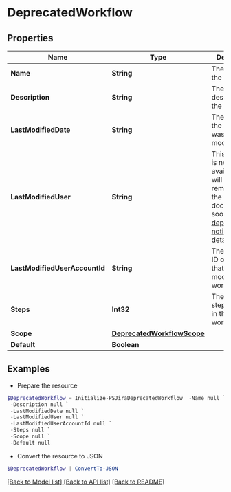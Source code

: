 # DeprecatedWorkflow
## Properties

Name | Type | Description | Notes
------------ | ------------- | ------------- | -------------
**Name** | **String** | The name of the workflow. | [optional] [readonly] 
**Description** | **String** | The description of the workflow. | [optional] [readonly] 
**LastModifiedDate** | **String** | The datetime the workflow was last modified. | [optional] [readonly] 
**LastModifiedUser** | **String** | This property is no longer available and will be removed from the documentation soon. See the [deprecation notice](https://developer.atlassian.com/cloud/jira/platform/deprecation-notice-user-privacy-api-migration-guide/) for details. | [optional] [readonly] 
**LastModifiedUserAccountId** | **String** | The account ID of the user that last modified the workflow. | [optional] [readonly] 
**Steps** | **Int32** | The number of steps included in the workflow. | [optional] [readonly] 
**Scope** | [**DeprecatedWorkflowScope**](DeprecatedWorkflowScope.md) |  | [optional] 
**Default** | **Boolean** |  | [optional] 

## Examples

- Prepare the resource
```powershell
$DeprecatedWorkflow = Initialize-PSJiraDeprecatedWorkflow  -Name null `
 -Description null `
 -LastModifiedDate null `
 -LastModifiedUser null `
 -LastModifiedUserAccountId null `
 -Steps null `
 -Scope null `
 -Default null
```

- Convert the resource to JSON
```powershell
$DeprecatedWorkflow | ConvertTo-JSON
```

[[Back to Model list]](../README.md#documentation-for-models) [[Back to API list]](../README.md#documentation-for-api-endpoints) [[Back to README]](../README.md)

